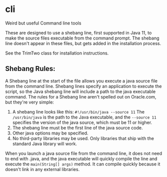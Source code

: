 # cli
Weird but useful Command line tools

These are designed to use a shebang line, first supported in Java 11, to make the source files executable from the command prompt. The shebang line doesn't appear in these files, but gets added in the installation process.

See the TrimTwo class for installation instructions.

## Shebang Rules:
A Shebang line at the start of the file allows you execute a java source file from the command line. Shebang lines specify an application to execute the script, so the Java shebang line will include a path to the java executable command. The rules for a Shebang line aren't spelled out on Oracle.com, but they're very simple:

1. A shebang line looks like this: `#!/usr/bin/java --source 11` The `/usr/bin/java` is the path to the Java executable, and the `--source 11` specifies the version of the java source, which must be 11 or higher.
2. The shebang line must be the first line of the java source code.
3. Other java options may be specified.
4. No third-party libraries may be used. Only libraries that ship with the standard Java library will work.

When you launch a java source file from the command line, it does not need to end with .java, and the java executable will quickly compile the line and execute the `main(String[] args)` method. It can compile quickly because it doesn't link in any external libraries.